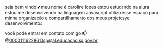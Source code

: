 seja bem vindo!💕
meu nome é caroline lopes
estou estudando na alura 
estou me desenvolvendo na linguagem Javascript 
utilizo esse espaço para minha organização e
compartilhamento dos meus projetosye desenvolvimentos

você pode entrar em contato comigo 📬
@00001116228610sp@al.educacao.sp.gov.br
